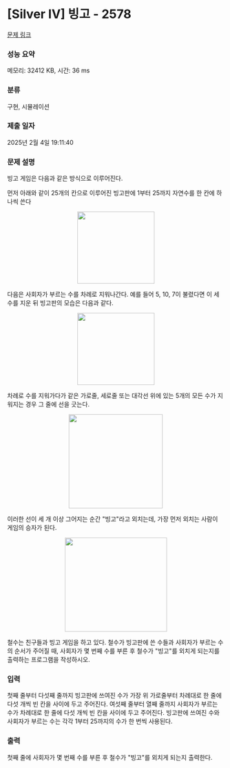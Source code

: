 # [Silver IV] 빙고 - 2578 

[문제 링크](https://www.acmicpc.net/problem/2578) 

### 성능 요약

메모리: 32412 KB, 시간: 36 ms

### 분류

구현, 시뮬레이션

### 제출 일자

2025년 2월 4일 19:11:40

### 문제 설명

<p>빙고 게임은 다음과 같은 방식으로 이루어진다.</p>

<p>먼저 아래와 같이 25개의 칸으로 이루어진 빙고판에 1부터 25까지 자연수를 한 칸에 하나씩 쓴다</p>

<p style="text-align: center;"><img alt="" src="https://upload.acmicpc.net/5e2e03f0-5561-43c3-9b65-a752837732ef/-/preview/" style="width: 179px; height: 167px;"></p>

<p>다음은 사회자가 부르는 수를 차례로 지워나간다. 예를 들어 5, 10, 7이 불렸다면 이 세 수를 지운 뒤 빙고판의 모습은 다음과 같다.</p>

<p style="text-align: center;"><img alt="" src="https://upload.acmicpc.net/6fc024b4-5bf7-42de-b303-406db2e3ff5b/-/preview/" style="width: 179px; height: 167px;"></p>

<p>차례로 수를 지워가다가 같은 가로줄, 세로줄 또는 대각선 위에 있는 5개의 모든 수가 지워지는 경우 그 줄에 선을 긋는다.</p>

<p style="text-align: center;"><img alt="" src="https://upload.acmicpc.net/b5ffac7e-7db4-4d54-bf2b-63ac7d6807d8/-/preview/" style="width: 218px; height: 218px;"></p>

<p>이러한 선이 세 개 이상 그어지는 순간 "빙고"라고 외치는데, 가장 먼저 외치는 사람이 게임의 승자가 된다.</p>

<p style="text-align: center;"><img alt="" src="https://upload.acmicpc.net/f86e3bcc-54da-420a-8f06-9600cb06eeaa/-/preview/" style="width: 237px; height: 218px;"></p>

<p>철수는 친구들과 빙고 게임을 하고 있다. 철수가 빙고판에 쓴 수들과 사회자가 부르는 수의 순서가 주어질 때, 사회자가 몇 번째 수를 부른 후 철수가 "빙고"를 외치게 되는지를 출력하는 프로그램을 작성하시오.</p>

### 입력 

 <p>첫째 줄부터 다섯째 줄까지 빙고판에 쓰여진 수가 가장 위 가로줄부터 차례대로 한 줄에 다섯 개씩 빈 칸을 사이에 두고 주어진다. 여섯째 줄부터 열째 줄까지 사회자가 부르는 수가 차례대로 한 줄에 다섯 개씩 빈 칸을 사이에 두고 주어진다. 빙고판에 쓰여진 수와 사회자가 부르는 수는 각각 1부터 25까지의 수가 한 번씩 사용된다.</p>

### 출력 

 <p>첫째 줄에 사회자가 몇 번째 수를 부른 후 철수가 "빙고"를 외치게 되는지 출력한다.</p>

